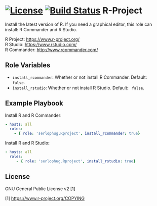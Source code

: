 [![License](https://img.shields.io/badge/license-Apache%202-blue.svg)](https://www.apache.org/licenses/LICENSE-2.0)
[![Build Status](https://travis-ci.org/serlophug/ansible-role-Rproject.svg?branch=master)](https://travis-ci.org/serlophug/ansible-role-Rproject)
R-Project
=========

Install the latest version of R. If you need a graphical editor, this role can install: R Commander and R Studio. 

R Project: https://www.r-project.org/<br />
R Studio: https://www.rstudio.com/<br />
R Commander: http://www.rcommander.com/<br />

Role Variables
--------------
- ```install_rcommander```: Whether or not install R Commander. Default: ``` false```.
- ```install_rstudio```: Whether or not install R Studio. Default: ``` false```.

Example Playbook
----------------

Install R and R Commander:
```yml
- hosts: all
  roles:
    - { role: 'serlophug.Rproject', install_rcommander: true}
```

Install R and R Studio:
```yml
- hosts: all
  roles:
	 - { role: 'serlophug.Rproject', install_rstudio: true}
```


License
-------

GNU General Public License v2 [1]

[1] https://www.r-project.org/COPYING
